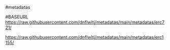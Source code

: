 #metadatas

#BASEURL
https://raw.githubusercontent.com/dnflwltj/metadatas/main/metadatas/erc721/

https://raw.githubusercontent.com/dnflwltj/metadatas/main/metadatas/erc1155/
